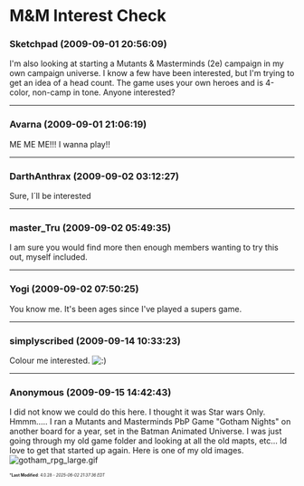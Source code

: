 # M&M Interest Check

### **Sketchpad** (2009-09-01 20:56:09)

I'm also looking at starting a Mutants & Masterminds (2e) campaign in my own campaign universe. I know a few have been interested, but I'm trying to get an idea of a head count. The game uses your own heroes and is 4-color, non-camp in tone. Anyone interested?

---

### **Avarna** (2009-09-01 21:06:19)

ME ME ME!!! I wanna play!!

---

### **DarthAnthrax** (2009-09-02 03:12:27)

Sure, I´ll be interested

---

### **master_Tru** (2009-09-02 05:49:35)

I am sure you would find more then enough members wanting to try this out, myself included.

---

### **Yogi** (2009-09-02 07:50:25)

You know me. It's been ages since I've played a supers game.

---

### **simplyscribed** (2009-09-14 10:33:23)

Colour me interested. <!-- s:) -->![:)](https://i.ibb.co/8LPNcWCM/icon-e-smile.gif)<!-- s:) -->

---

### **Anonymous** (2009-09-15 14:42:43)

I did not know we could do this here. I thought it was Star wars Only. Hmmm.....
I ran a Mutants and Masterminds PbP Game "Gotham Nights" on another board for a year, set in the Batman Animated Universe. I was just going through my old game folder and looking at all the old mapts, etc... Id love to get that started up again. Here is one of my old images.
![gotham_rpg_large.gif](http://i148.photobucket.com/albums/s33/dharman07/gotham_rpg_large.gif)



<span style="font-size: 0.5em;">***Last Modified**: 4.0.28 - *2025-06-02 21:37:36 EDT*</span>